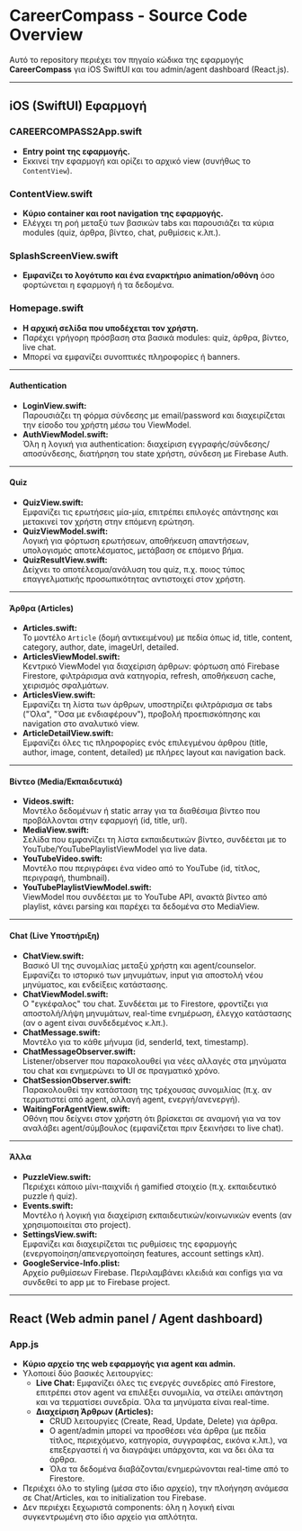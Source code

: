 # CareerCompass - Source Code Overview

Αυτό το repository περιέχει τον πηγαίο κώδικα της εφαρμογής **CareerCompass** για iOS SwiftUI και του admin/agent dashboard (React.js).

---

## iOS (SwiftUI) Εφαρμογή

### CAREERCOMPASS2App.swift
- **Entry point της εφαρμογής.**
- Εκκινεί την εφαρμογή και ορίζει το αρχικό view (συνήθως το `ContentView`).

### ContentView.swift
- **Κύριο container και root navigation της εφαρμογής.**
- Ελέγχει τη ροή μεταξύ των βασικών tabs και παρουσιάζει τα κύρια modules (quiz, άρθρα, βίντεο, chat, ρυθμίσεις κ.λπ.).

### SplashScreenView.swift
- **Εμφανίζει το λογότυπο και ένα εναρκτήριο animation/οθόνη** όσο φορτώνεται η εφαρμογή ή τα δεδομένα.

### Homepage.swift
- **Η αρχική σελίδα που υποδέχεται τον χρήστη.**
- Παρέχει γρήγορη πρόσβαση στα βασικά modules: quiz, άρθρα, βίντεο, live chat.
- Μπορεί να εμφανίζει συνοπτικές πληροφορίες ή banners.

---

#### Authentication

- **LoginView.swift:**  
  Παρουσιάζει τη φόρμα σύνδεσης με email/password και διαχειρίζεται την είσοδο του χρήστη μέσω του ViewModel.
- **AuthViewModel.swift:**  
  Όλη η λογική για authentication: διαχείριση εγγραφής/σύνδεσης/αποσύνδεσης, διατήρηση του state χρήστη, σύνδεση με Firebase Auth.

---

#### Quiz

- **QuizView.swift:**  
  Εμφανίζει τις ερωτήσεις μία-μία, επιτρέπει επιλογές απάντησης και μετακινεί τον χρήστη στην επόμενη ερώτηση.
- **QuizViewModel.swift:**  
  Λογική για φόρτωση ερωτήσεων, αποθήκευση απαντήσεων, υπολογισμός αποτελέσματος, μετάβαση σε επόμενο βήμα.
- **QuizResultView.swift:**  
  Δείχνει το αποτέλεσμα/ανάλυση του quiz, π.χ. ποιος τύπος επαγγελματικής προσωπικότητας αντιστοιχεί στον χρήστη.

---

#### Άρθρα (Articles)

- **Articles.swift:**  
  Το μοντέλο `Article` (δομή αντικειμένου) με πεδία όπως id, title, content, category, author, date, imageUrl, detailed.
- **ArticlesViewModel.swift:**  
  Κεντρικό ViewModel για διαχείριση άρθρων: φόρτωση από Firebase Firestore, φιλτράρισμα ανά κατηγορία, refresh, αποθήκευση cache, χειρισμός σφαλμάτων.
- **ArticlesView.swift:**  
  Εμφανίζει τη λίστα των άρθρων, υποστηρίζει φιλτράρισμα σε tabs ("Όλα", "Όσα με ενδιαφέρουν"), προβολή προεπισκόπησης και navigation στο αναλυτικό view.
- **ArticleDetailView.swift:**  
  Εμφανίζει όλες τις πληροφορίες ενός επιλεγμένου άρθρου (title, author, image, content, detailed) με πλήρες layout και navigation back.

---

#### Βίντεο (Media/Eκπαιδευτικά)

- **Videos.swift:**  
  Μοντέλο δεδομένων ή static array για τα διαθέσιμα βίντεο που προβάλλονται στην εφαρμογή (id, title, url).
- **MediaView.swift:**  
  Σελίδα που εμφανίζει τη λίστα εκπαιδευτικών βίντεο, συνδέεται με το YouTube/YouTubePlaylistViewModel για live data.
- **YouTubeVideo.swift:**  
  Μοντέλο που περιγράφει ένα video από το YouTube (id, τίτλος, περιγραφή, thumbnail).
- **YouTubePlaylistViewModel.swift:**  
  ViewModel που συνδέεται με το YouTube API, ανακτά βίντεο από playlist, κάνει parsing και παρέχει τα δεδομένα στο MediaView.

---

#### Chat (Live Υποστήριξη)

- **ChatView.swift:**  
  Βασικό UI της συνομιλίας μεταξύ χρήστη και agent/counselor. Εμφανίζει το ιστορικό των μηνυμάτων, input για αποστολή νέου μηνύματος, και ενδείξεις κατάστασης.
- **ChatViewModel.swift:**  
  Ο "εγκέφαλος" του chat. Συνδέεται με το Firestore, φροντίζει για αποστολή/λήψη μηνυμάτων, real-time ενημέρωση, έλεγχο κατάστασης (αν ο agent είναι συνδεδεμένος κ.λπ.).
- **ChatMessage.swift:**  
  Μοντέλο για το κάθε μήνυμα (id, senderId, text, timestamp).
- **ChatMessageObserver.swift:**  
  Listener/observer που παρακολουθεί για νέες αλλαγές στα μηνύματα του chat και ενημερώνει το UI σε πραγματικό χρόνο.
- **ChatSessionObserver.swift:**  
  Παρακολουθεί την κατάσταση της τρέχουσας συνομιλίας (π.χ. αν τερματιστεί από agent, αλλαγή agent, ενεργή/ανενεργή).
- **WaitingForAgentView.swift:**  
  Οθόνη που δείχνει στον χρήστη ότι βρίσκεται σε αναμονή για να τον αναλάβει agent/σύμβουλος (εμφανίζεται πριν ξεκινήσει το live chat).

---

#### Άλλα

- **PuzzleView.swift:**  
  Περιέχει κάποιο μίνι-παιχνίδι ή gamified στοιχείο (π.χ. εκπαιδευτικό puzzle ή quiz).
- **Events.swift:**  
  Μοντέλο ή λογική για διαχείριση εκπαιδευτικών/κοινωνικών events (αν χρησιμοποιείται στο project).
- **SettingsView.swift:**  
  Εμφανίζει και διαχειρίζεται τις ρυθμίσεις της εφαρμογής (ενεργοποίηση/απενεργοποίηση features, account settings κλπ).
- **GoogleService-Info.plist:**  
  Αρχείο ρυθμίσεων Firebase. Περιλαμβάνει κλειδιά και configs για να συνδεθεί το app με το Firebase project.

---

## React (Web admin panel / Agent dashboard)

### App.js
- **Κύριο αρχείο της web εφαρμογής για agent και admin.**
- Υλοποιεί δύο βασικές λειτουργίες:
  - **Live Chat:** Εμφανίζει όλες τις ενεργές συνεδρίες από Firestore, επιτρέπει στον agent να επιλέξει συνομιλία, να στείλει απάντηση και να τερματίσει συνεδρία. Όλα τα μηνύματα είναι real-time.
  - **Διαχείριση Άρθρων (Articles):**  
    - CRUD λειτουργίες (Create, Read, Update, Delete) για άρθρα.
    - Ο agent/admin μπορεί να προσθέσει νέα άρθρα (με πεδία τίτλος, περιεχόμενο, κατηγορία, συγγραφέας, εικόνα κ.λπ.), να επεξεργαστεί ή να διαγράψει υπάρχοντα, και να δει όλα τα άρθρα.
    - Όλα τα δεδομένα διαβάζονται/ενημερώνονται real-time από το Firestore.
- Περιέχει όλο το styling (μέσα στο ίδιο αρχείο), την πλοήγηση ανάμεσα σε Chat/Articles, και το initialization του Firebase.
- Δεν περιέχει ξεχωριστά components: όλη η λογική είναι συγκεντρωμένη στο ίδιο αρχείο για απλότητα.
